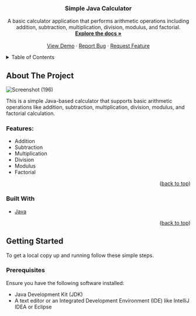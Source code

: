 <!-- Improved compatibility of back to top link: See: https://github.com/othneildrew/Best-README-Template/pull/73 -->
<a name="readme-top"></a>

<!-- PROJECT SHIELDS -->
<!--
![Contributors](https://img.shields.io/github/contributors/Arsany-Osama/Simple-Calculator-Java-.svg?style=for-the-badge)
![Forks](https://img.shields.io/github/forks/Arsany-Osama/Simple-Calculator-Java-.svg?style=for-the-badge)
![Stargazers](https://img.shields.io/github/stars/Arsany-Osama/Simple-Calculator-Java-.svg?style=for-the-badge)
![Issues](https://img.shields.io/github/issues/Arsany-Osama/Simple-Calculator-Java-.svg?style=for-the-badge)
![MIT License](https://img.shields.io/github/license/Arsany-Osama/Simple-Calculator-Java-.svg?style=for-the-badge)
![LinkedIn](https://img.shields.io/badge/-LinkedIn-black.svg?style=for-the-badge&logo=linkedin&colorB=555)



<!-- PROJECT LOGO -->
<br />
<div align="center">
  <h3 align="center">Simple Java Calculator</h3>

  <p align="center">
    A basic calculator application that performs arithmetic operations including addition, subtraction, multiplication, division, modulus, and factorial.
    <br />
    <a href="https://github.com/Arsany-Osama/Simple-Java-Calculator"><strong>Explore the docs »</strong></a>
    <br />
    <br />
    <a href="https://github.com/Arsany-Osama/Simple-Calculator-Java-/tree/master">View Demo</a>
    ·
    <a href="https://github.com/Arsany-Osama/Simple-Calculator-Java-/tree/master/issues/new?labels=bug&template=bug-report---.md">Report Bug</a>
    ·
    <a href="https://github.com/Arsany-Osama/Simple-Calculator-Java-/tree/master/issues/new?labels=enhancement&template=feature-request---.md">Request Feature</a>
  </p>
</div>



<!-- TABLE OF CONTENTS -->
<details>
  <summary>Table of Contents</summary>
  <ol>
    <li>
      <a href="#about-the-project">About The Project</a>
      <ul>
        <li><a href="#built-with">Built With</a></li>
      </ul>
    </li>
    <li>
      <a href="#getting-started">Getting Started</a>
      <ul>
        <li><a href="#prerequisites">Prerequisites</a></li>
        <li><a href="#installation">Installation</a></li>
      </ul>
    </li>
    <li><a href="#usage">Usage</a></li>
    <li><a href="#roadmap">Roadmap</a></li>
    <li><a href="#contributing">Contributing</a></li>
    <li><a href="#license">License</a></li>
    <li><a href="#contact">Contact</a></li>
    <li><a href="#acknowledgments">Acknowledgments</a></li>
  </ol>
</details>



<!-- ABOUT THE PROJECT -->

## About The Project

![Screenshot (196)](https://github.com/Arsany-Osama/Simple-Calculator-Java-/assets/160052013/9230275c-45af-40a7-96b7-27d3ee05e001)

This is a simple Java-based calculator that supports basic arithmetic operations like addition, subtraction, multiplication, division, modulus, and factorial calculation.

### Features:
- Addition
- Subtraction
- Multiplication
- Division
- Modulus
- Factorial

<p align="right">(<a href="#readme-top">back to top</a>)</p>



### Built With

* [Java](https://www.oracle.com/java/)

<p align="right">(<a href="#readme-top">back to top</a>)</p>



<!-- GETTING STARTED -->
## Getting Started

To get a local copy up and running follow these simple steps.

### Prerequisites

Ensure you have the following software installed:
* Java Development Kit (JDK)
* A text editor or an Integrated Development Environment (IDE) like IntelliJ IDEA or Eclipse
